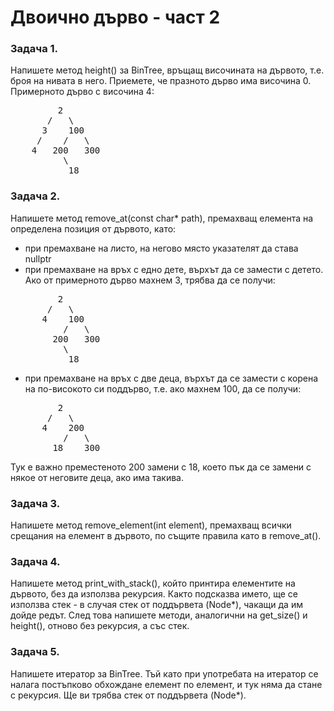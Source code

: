 # Двоично дърво - част 2

### Задача 1.
Напишете метод height() за BinTree, връщащ височината на дървото, т.е. броя на нивата в него.
Приемете, че празното дърво има височина 0. Примерното дърво с височина 4:

<pre>
         2
       /   \
      3    100
     /    /   \ 
    4   200   300
          \
           18
</pre>

### Задача 2.
Напишете метод remove_at(const char* path), премахващ елемента на определена позиция от дървото, като:
- при премахване на листо, на негово място указателят да става nullptr
- при премахване на връх с едно дете, върхът да се замести с детето. Ако от примерното дърво махнем 3, трябва
да се получи:

<pre>
         2
       /   \
      4    100
          /   \ 
        200   300
          \
           18
</pre>

- при премахване на връх с две деца, върхът да се замести с корена на по-високото си поддърво, т.е. ако махнем
100, да се получи:

<pre>
         2
       /   \
      4    200
          /   \ 
        18    300
</pre>

Тук е важно преместеното 200 замени с 18, което пък да се замени с някое от неговите деца, ако има такива.

### Задача 3.
Напишете метод remove_element(int element), премахващ всички срещания на елемент в дървото, по същите правила
като в remove_at().

### Задача 4.
Напишете метод print_with_stack(), който принтира елементите на дървото, без да използва рекурсия. Както
подсказва името, ще се използва стек - в случая стек от поддървета (Node*), чакащи да им дойде редът. След
това напишете методи, аналогични на get_size() и height(), отново без рекурсия, а със стек.

### Задача 5.
Напишете итератор за BinTree. Тъй като при употребата на итератор се налага постъпково обхождане елемент по
елемент, и тук няма да стане с рекурсия. Ще ви трябва стек от поддървета (Node*).